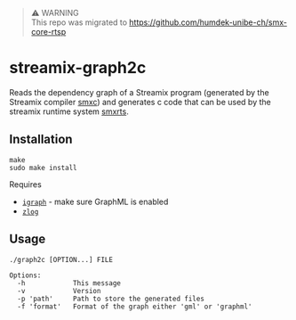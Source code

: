 > :warning: WARNING  
> This repo was migrated to https://github.com/humdek-unibe-ch/smx-core-rtsp
> 
# streamix-graph2c
Reads the dependency graph of a Streamix program (generated by the Streamix compiler [smxc](https://github.com/moiri/streamix-c)) and generates c code that can be used by the streamix runtime system [smxrts](https://github.com/moiri/streamix-rts).

## Installation

    make
    sudo make install

Requires
 - [`igraph`](http://igraph.org/c/) - make sure GraphML is enabled
 - [`zlog`](https://github.com/HardySimpson/zlog)

## Usage

    ./graph2c [OPTION...] FILE

    Options:
      -h            This message
      -v            Version
      -p 'path'     Path to store the generated files
      -f 'format'   Format of the graph either 'gml' or 'graphml'

